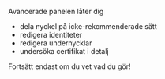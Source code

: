 [//]: # (NOTERING: Sätt varje mening på sin egna rad, Transifex sätter varje rad i sitt eget fält för översättningar!)

Avancerade panelen låter dig
* dela nyckel på icke-rekommenderade sätt
* redigera identiteter
* redigera undernycklar
* undersöka certifikat i detalj

Fortsätt endast om du vet vad du gör!